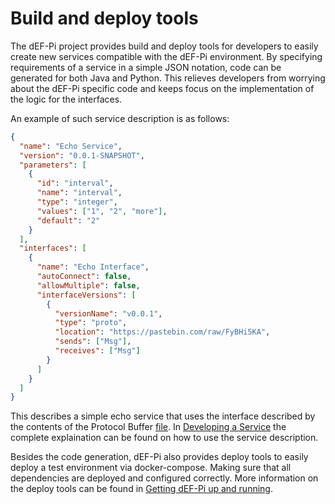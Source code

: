 # Build and deploy tools

The dEF-Pi project provides build and deploy tools for developers to easily create new services compatible with the dEF-Pi environment. By specifying requirements of a service in a simple JSON notation, code can be generated for both Java and Python. This relieves developers from worrying about the dEF-Pi specific code and keeps focus on the implementation of the logic for the interfaces.

An example of such service description is as follows:
```JSON
{
  "name": "Echo Service",
  "version": "0.0.1-SNAPSHOT",
  "parameters": [
  	{
  	  "id": "interval",
  	  "name": "interval",
  	  "type": "integer",
  	  "values": ["1", "2", "more"],
  	  "default": "2"
  	}
  ],
  "interfaces": [
    {
      "name": "Echo Interface",
      "autoConnect": false,
      "allowMultiple": false,
      "interfaceVersions": [
        {
          "versionName": "v0.0.1",
          "type": "proto",
          "location": "https://pastebin.com/raw/FyBHi5KA",
          "sends": ["Msg"],
          "receives": ["Msg"]
        }
      ]
    }
  ]
}

```

This describes a simple echo service that uses the interface described by the contents of the Protocol Buffer [file](https://pastebin.com/raw/FyBHi5KA). In [Developing a Service](../developing-a-service.md) the complete explaination can be found on how to use the service description.

Besides the code generation, dEF-Pi also provides deploy tools to easily deploy a test environment via docker-compose. Making sure that all dependencies are deployed and configured correctly. More information on the deploy tools can be found in [Getting dEF-Pi up and running](../getting-def-pi-up-and-running.md). 